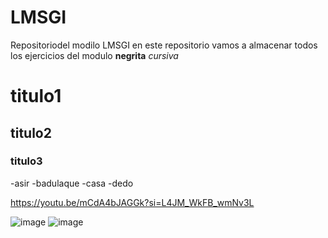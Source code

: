 # LMSGI
Repositoriodel modilo LMSGI
en este repositorio vamos a almacenar todos los ejercicios del modulo 
**negrita**
*cursiva*
# titulo1
## titulo2
### titulo3
-asir
-badulaque
-casa
-dedo

https://youtu.be/mCdA4bJAGGk?si=L4JM_WkFB_wmNv3L


![image](https://github.com/ChatraFBR/LMSGI/assets/145746915/aaf0f28f-7420-4149-a8b6-5d3dff1fc7b2)    ![image](https://github.com/ChatraFBR/LMSGI/assets/145746915/3ccdca55-92e9-45bb-955f-a681c5f9c0b6)

